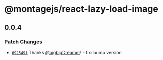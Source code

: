 # @montagejs/react-lazy-load-image

## 0.0.4

### Patch Changes

- [`692549f`](https://github.com/bigbigDreamer/montage/commit/692549f) Thanks [@bigbigDreamer](https://github.com/bigbigDreamer)! - fix: bump version
